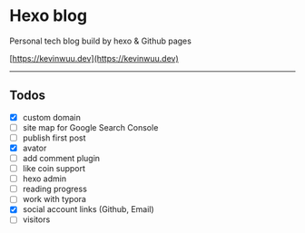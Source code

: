 # Hexo blog
Personal tech blog build by hexo & Github pages

[https://kevinwuu.dev](https://kevinwuu.dev)

---

## Todos

- [x] custom domain
- [ ] site map for Google Search Console
- [ ] publish first post
- [x] avator
- [ ] add comment plugin
- [ ] like coin support
- [ ] hexo admin
- [ ] reading progress
- [ ] work with typora
- [x] social account links (Github, Email)
- [ ] visitors
